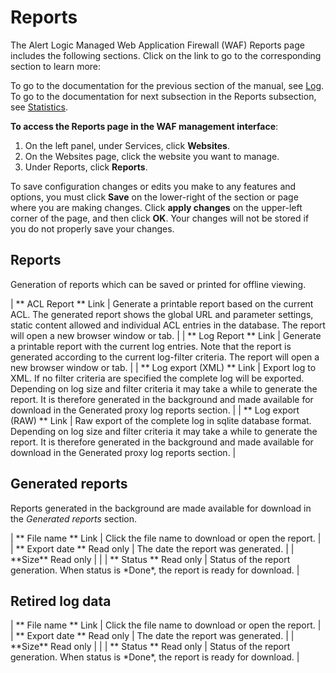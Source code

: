 # Reports

The Alert Logic Managed Web Application Firewall (WAF) Reports page includes the following sections. Click on the link to go to the corresponding section to learn more:

<!--<MadCap:menuProxy mc-linked-toc="$topicHeadings" xmlns:MadCap="http://www.madcapsoftware.com/Schemas/MadCap.xsd" />-->
To go to the documentation for the previous section of the manual, see [Log](ref_services_log.md). To go to  the documentation for next subsection in the Reports subsection, see [Statistics](ref_services_statistics.md).

**To access the Reports page in the WAF management interface**:

1. On the left panel, under Services, click **Websites**.
2. On the Websites page, click the website you want to manage.
3. Under Reports, click **Reports**.

To save configuration changes or edits you make to any features and options, you must click **Save** on the lower-right of the section or page where you are making changes. Click **apply changes** on the upper-left corner of the page, and then click **OK**. Your changes will not be stored if you do not properly save your changes.

## Reports

Generation of reports which can be saved or printed for offline viewing.

<colgroup></colgroup>| **              ACL Report            ** Link | Generate a printable report based on the current ACL. The generated report shows the global URL and parameter settings, static content allowed and individual ACL entries in the database. The report will open a new browser window or tab. |
| **              Log Report            ** Link | Generate a printable report with the current log entries. Note that the report is generated according to the current log-filter criteria. The report will open a new browser window or tab. |
| **              Log export (XML)            ** Link | Export log to XML. If no filter criteria are specified the complete log will be exported. Depending on log size and filter criteria it may take a while to generate the report. It is therefore generated in the background and made available for download in the Generated proxy log reports section. |
| **              Log export (RAW)            ** Link | Raw export of the complete log in sqlite database format. Depending on log size and filter criteria it may take a while to generate the report. It is therefore generated in the background and made available for download in the Generated proxy log reports section. |

## Generated reports

Reports generated in the background are made available for download in the *Generated reports* section.

<colgroup></colgroup>| **              File name            ** Link | Click the file name to download or open the report. |
| **              Export date            ** Read only | The date the report was generated. |
| **Size** Read only |  |
| **              Status            ** Read only | Status of the report generation. When status is *Done*, the report is ready for download. |

## Retired log data 

<colgroup></colgroup>| **              File name            ** Link | Click the file name to download or open the report. |
| **              Export date            ** Read only | The date the report was generated. |
| **Size** Read only |  |
| **              Status            ** Read only | Status of the report generation. When status is *Done*, the report is ready for download. |
